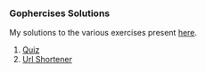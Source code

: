 ### Gophercises Solutions

My solutions to the various exercises present [here](https://github.com/gophercises).

1. [Quiz](quiz) 
2. [Url Shortener](url-shortener) 
